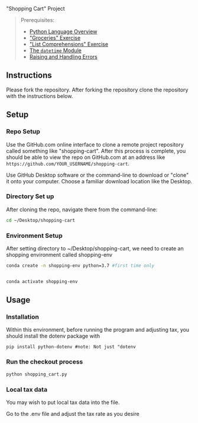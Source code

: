 "Shopping Cart" Project

> Prerequisites:
>   + [Python Language Overview](/units/unit-2.md)
>   + ["Groceries" Exercise](/exercises/groceries/README.md)
>   + ["List Comprehensions" Exercise](/exercises/list-comprehensions/README.md)
>   + [The `datetime` Module](/notes/python/modules/datetime.md)
>   + [Raising and Handling Errors](/notes/python/errors.md)


## Instructions

Please fork the repository. After forking the repository clone the repository with the instructions below.


## Setup

### Repo Setup

Use the GitHub.com online interface to clone a remote project repository called something like "shopping-cart". After this process is complete, you should be able to view the repo on GitHub.com at an address like `https://github.com/YOUR_USERNAME/shopping-cart`.

Use GitHub Desktop software or the command-line to download or "clone" it onto your computer. Choose a familiar download location like the Desktop.


### Directory Set up
After cloning the repo, navigate there from the command-line:

```sh
cd ~/Desktop/shopping-cart
```
### Environment Setup
After setting directory to ~/Desktop/shopping-cart, we need to create an shopping environment called shopping-env

```sh
conda create -n shopping-env python=3.7 #first time only


conda activate shopping-env

```

## Usage

### Installation
    
Within this environment, before running the program and adjusting tax, you should install the dotenv package with

    
    pip install python-dotenv #note: Not just "dotenv
    

### Run the checkout process

```sh
python shopping_cart.py
```



### Local tax data

You may wish to put local tax data into the file.

Go to the .env file and adjust the tax rate as you desire